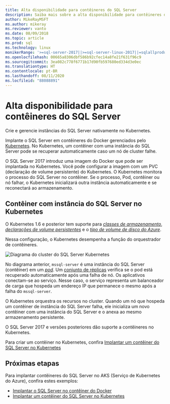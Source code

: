 ```yaml
---
title: Alta disponibilidade para contêineres do SQL Server
description: Saiba mais sobre a alta disponibilidade para contêineres do SQL Server. Saiba mais também sobre a implantação de um contêiner com o SQL Server no Kubernetes.
author: MikeRayMSFT
ms.author: mikeray
ms.reviewer: vanto
ms.date: 08/09/2018
ms.topic: article
ms.prod: sql
ms.technology: linux
monikerRange: '>=sql-server-2017||>=sql-server-linux-2017||=sqlallproducts-allversions'
ms.openlocfilehash: 00665a8306dbf586b92cfec14a8fe21f631f96c9
ms.sourcegitcommit: 3ea082c778f6771b17d90fb597680ed334d3e0ec
ms.translationtype: HT
ms.contentlocale: pt-BR
ms.lasthandoff: 08/11/2020
ms.locfileid: "88088891"
---
```

# <a name="high-availability-for-sql-server-containers"></a>Alta disponibilidade para contêineres do SQL Server

Crie e gerencie instâncias do SQL Server nativamente no Kubernetes.

Implante o SQL Server em contêineres do Docker gerenciados pelo [Kubernetes](https://kubernetes.io/). No Kubernetes, um contêiner com uma instância do SQL Server pode se recuperar automaticamente caso um nó de cluster falhe.

O SQL Server 2017 introduz uma imagem do Docker que pode ser implantada no Kubernetes. Você pode configurar a imagem com um PVC (declaração de volume persistente) do Kubernetes. O Kubernetes monitora o processo do SQL Server no contêiner. Se o processo, Pod, contêiner ou nó falhar, o Kubernetes inicializará outra instância automaticamente e se reconectará ao armazenamento.

## <a name="container-with-sql-server-instance-on-kubernetes"></a>Contêiner com instância do SQL Server no Kubernetes

O Kubernetes 1.6 e posterior tem suporte para [*classes de armazenamento*](https://kubernetes.io/docs/concepts/storage/storage-classes/), [*declarações de volume persistentes*](https://kubernetes.io/docs/concepts/storage/storage-classes/#persistentvolumeclaims) e o [*tipo de volume de disco do Azure*](https://github.com/kubernetes/examples/tree/master/staging/volumes/azure_disk). 

Nessa configuração, o Kubernetes desempenha a função do orquestrador de contêineres. 

![Diagrama do cluster do SQL Server Kubernetes](media/tutorial-sql-server-containers-kubernetes/kubernetes-sql.png)

No diagrama anterior, `mssql-server` é uma instância do SQL Server (contêiner) em um [*pod*](https://kubernetes.io/docs/concepts/workloads/pods/pod/). Um [conjunto de réplicas](https://kubernetes.io/docs/concepts/workloads/controllers/replicaset/) verifica se o pod está recuperado automaticamente após uma falha de nó. Os aplicativos conectam-se ao serviço. Nesse caso, o serviço representa um balanceador de carga que hospeda um endereço IP que permanece o mesmo após a falha do `mssql-server`.

O Kubernetes orquestra os recursos no cluster. Quando um nó que hospeda um contêiner de instância do SQL Server falha, ele inicializa um novo contêiner com uma instância do SQL Server e o anexa ao mesmo armazenamento persistente.

O SQL Server 2017 e versões posteriores dão suporte a contêineres no Kubernetes.

Para criar um contêiner no Kubernetes, confira [Implantar um contêiner do SQL Server no Kubernetes](tutorial-sql-server-containers-kubernetes.md)

## <a name="next-steps"></a>Próximas etapas

Para implantar contêineres do SQL Server no AKS (Serviço de Kubernetes do Azure), confira estes exemplos:
* [Implantar o SQL Server no contêiner do Docker](sql-server-linux-configure-docker.md)
* [Implantar um contêiner do SQL Server no Kubernetes](tutorial-sql-server-containers-kubernetes.md)
